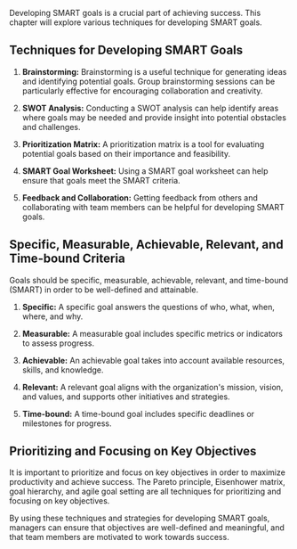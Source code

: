 
Developing SMART goals is a crucial part of achieving success. This chapter will explore various techniques for developing SMART goals.

Techniques for Developing SMART Goals
-------------------------------------

1. **Brainstorming:** Brainstorming is a useful technique for generating ideas and identifying potential goals. Group brainstorming sessions can be particularly effective for encouraging collaboration and creativity.

2. **SWOT Analysis:** Conducting a SWOT analysis can help identify areas where goals may be needed and provide insight into potential obstacles and challenges.

3. **Prioritization Matrix:** A prioritization matrix is a tool for evaluating potential goals based on their importance and feasibility.

4. **SMART Goal Worksheet:** Using a SMART goal worksheet can help ensure that goals meet the SMART criteria.

5. **Feedback and Collaboration:** Getting feedback from others and collaborating with team members can be helpful for developing SMART goals.

Specific, Measurable, Achievable, Relevant, and Time-bound Criteria
-------------------------------------------------------------------

Goals should be specific, measurable, achievable, relevant, and time-bound (SMART) in order to be well-defined and attainable.

1. **Specific:** A specific goal answers the questions of who, what, when, where, and why.

2. **Measurable:** A measurable goal includes specific metrics or indicators to assess progress.

3. **Achievable:** An achievable goal takes into account available resources, skills, and knowledge.

4. **Relevant:** A relevant goal aligns with the organization's mission, vision, and values, and supports other initiatives and strategies.

5. **Time-bound:** A time-bound goal includes specific deadlines or milestones for progress.

Prioritizing and Focusing on Key Objectives
-------------------------------------------

It is important to prioritize and focus on key objectives in order to maximize productivity and achieve success. The Pareto principle, Eisenhower matrix, goal hierarchy, and agile goal setting are all techniques for prioritizing and focusing on key objectives.

By using these techniques and strategies for developing SMART goals, managers can ensure that objectives are well-defined and meaningful, and that team members are motivated to work towards success.
